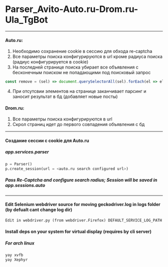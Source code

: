 # Parser_Avito-Auto.ru-Drom.ru-Ula_TgBot
---------------------------
#### Auto.ru:
1) Необходимо сохранение cookie в сессию для обхода re-captcha
2) Все параметры поиска конфигурируются в url кроме радиуса поиска (радиус конфигурируется в cookie)
3) На последней странице поиска убирает все объявления с бесконечным поиском не попадающими под поисковый запрос
```.js
const remove = (sel) => document.querySelectorAll(sel).forEach(el => el.remove()); remove(".ListingInfiniteDesktop__snippet");
```
4) При отсутсвии элементов на странице заканчивает парсинг и заносит результат в бд (добавляет новые посты)

#### Drom.ru:
1) Все параметры поиска конфигурируются в url
2) Скрол страниц идет до первого совпадения объявления с бд
---------------------------
#### Создание сессии с cookie для Auto.ru
##### app.services.parser
```.py
p = Parser()
p.create_session(url = <auto.ru search configured url>)
```
##### Pass Re-Captcha and configure search radius; Session will be saved in app.sessions.auto
---------------------------

#### Edit Selenium webdriver source for moving geckodriver.log in logs folder (by defualt cant change log dir)
```.txt
Edit in webdriver.py (from webdriver.Firefox) DEFAULT_SERVICE_LOG_PATH to = "logs/geckodriver.log"
```

#### Install deps on your system for virtual display (requires by cli server)
##### For arch linux
```.sh
yay xvfb
yay Xephyr
```
